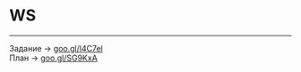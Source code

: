 # WS
-----------------------------------
Задание -> <a href="http://goo.gl/l4C7el">goo.gl/l4C7el</a> <br>
План -> <a href="http://goo.gl/SG9KxA">goo.gl/SG9KxA</a>
